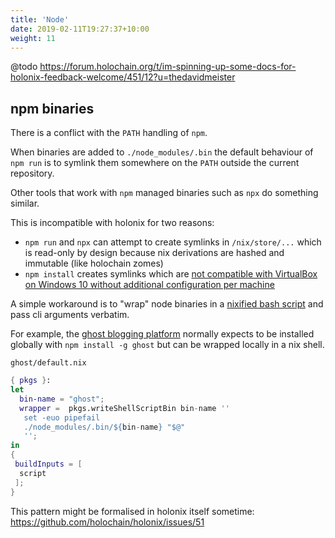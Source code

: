 ```yaml
---
title: 'Node'
date: 2019-02-11T19:27:37+10:00
weight: 11
---
```


@todo https://forum.holochain.org/t/im-spinning-up-some-docs-for-holonix-feedback-welcome/451/12?u=thedavidmeister

## npm binaries

There is a conflict with the `PATH` handling of `npm`.

When binaries are added to `./node_modules/.bin` the default behaviour of `npm run` is to symlink them somewhere on the `PATH` outside the current repository.

Other tools that work with `npm` managed binaries such as `npx` do something similar.

This is incompatible with holonix for two reasons:

- `npm run` and `npx` can attempt to create symlinks in `/nix/store/...` which is read-only by design because nix derivations are hashed and immutable (like holochain zomes)
- `npm install` creates symlinks which are [not compatible with VirtualBox on Windows 10 without additional configuration per machine](https://superuser.com/questions/1115329/vagrant-shared-folder-and-symbolic-links-under-windows-10)

A simple workaround is to "wrap" node binaries in a [nixified bash script](/docs/bash) and pass cli arguments verbatim.

For example, the [ghost blogging platform](https://ghost.org/) normally expects to be installed globally with `npm install -g ghost` but can be wrapped locally in a nix shell.

`ghost/default.nix`

```nix
{ pkgs }:
let
  bin-name = "ghost";
  wrapper =  pkgs.writeShellScriptBin bin-name ''
   set -euo pipefail
   ./node_modules/.bin/${bin-name} "$@"
   '';
in
{
 buildInputs = [
  script
 ];
}
```

This pattern might be formalised in holonix itself sometime: https://github.com/holochain/holonix/issues/51
